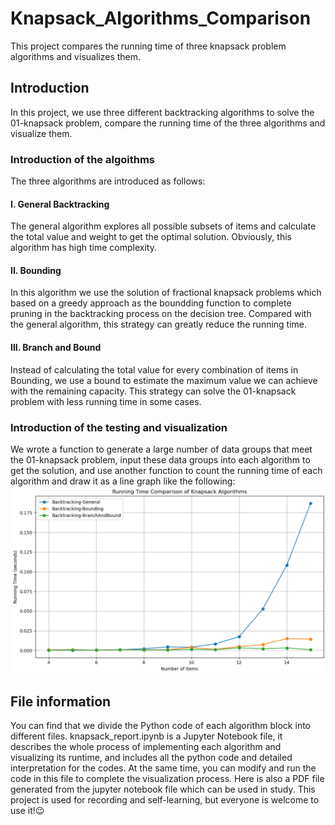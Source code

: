 # Knapsack_Algorithms_Comparison
This project compares the running time of three knapsack problem algorithms and visualizes them.
## Introduction
In this project, we use three different backtracking algorithms to solve the 01-knapsack problem, compare the running time of the three algorithms and visualize them.
### Introduction of the algoithms
The three algorithms are introduced as follows:
#### I. General Backtracking
The general algorithm explores all possible subsets of items and calculate the total value and weight to get the optimal solution. Obviously, this algorithm has high time complexity.
#### II. Bounding
In this algorithm we use the solution of fractional knapsack problems which based on a greedy approach as the boundding function to complete pruning in the backtracking process on the decision tree. Compared with the general algorithm, this strategy can greatly reduce the running time.
#### III. Branch and Bound
Instead of calculating the total value for every combination of items in Bounding, we use a bound to estimate the maximum value we can achieve with the remaining capacity. This strategy can solve the 01-knapsack problem with less running time in some cases.
### Introduction of the testing and visualization
We wrote a function to generate a large number of data groups that meet the 01-knapsack problem, input these data groups into each algorithm to get the solution, and use another function to count the running time of each algorithm and draw it as a line graph like the following:
![](https://github.com/ShunxiXXX/Knapsack_Algorithms_Comparison/blob/main/pic.png)
## File information
You can find that we divide the Python code of each algorithm block into different files.
knapsack_report.ipynb is a Jupyter Notebook file, it describes the whole process of implementing each algorithm and visualizing its runtime, and includes all the python code and detailed interpretation for the codes. At the same time, you can modify and run the code in this file to complete the visualization process.
Here is also a PDF file generated from the jupyter notebook file which can be used in study.
This project is used for recording and self-learning, but everyone is welcome to use it!😉